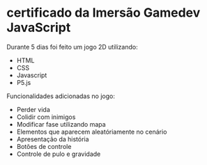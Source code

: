 # certificado da Imersão Gamedev JavaScript

Durante 5 dias foi feito um jogo 2D utilizando:
- HTML
- CSS
- Javascript
- P5.js

Funcionalidades adicionadas no jogo:
- Perder vida
- Colidir com inimigos
- Modificar fase utilizando mapa
- Elementos que aparecem aleatóriamente no cenário
- Apresentação da história
- Botões de controle
- Controle de pulo e gravidade 
